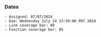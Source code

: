 ### Dates

    - Assigned: 07/07/2024
    - Due: Wednesday July 24 23:59:00 PDT 2024
    - Line coverage bar: 80
    - Function coverage bar: 85
